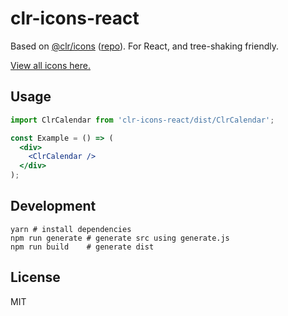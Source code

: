 # clr-icons-react

Based on [@clr/icons](https://www.npmjs.com/package/@clr/icons) ([repo](https://github.com/vmware/clarity)). For React, and tree-shaking friendly.

[View all icons here.](https://vmware.github.io/clarity/icons/icon-sets)
## Usage

```jsx
import ClrCalendar from 'clr-icons-react/dist/ClrCalendar';

const Example = () => (
  <div>
    <ClrCalendar />
  </div>
);
```

## Development

```
yarn # install dependencies
npm run generate # generate src using generate.js
npm run build    # generate dist
```

## License

MIT
